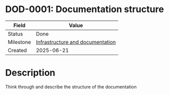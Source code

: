 # DOD-0001: Documentation structure

| Field     | Value                                                                                              |
| --------- | -------------------------------------------------------------------------------------------------- |
| Status    | Done                                                                                               |
| Milestone | [Infrastructure and documentation](../milestones/Milestone-001_infrastucture-and-documentation.md) |
| Created   | 2025-06-21                                                                                         |

# Description

Think through and describe the structure of the documentation
